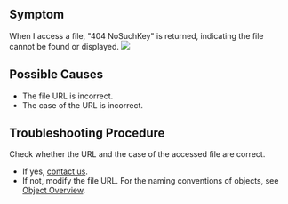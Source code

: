 ## Symptom

When I access a file, "404 NoSuchKey" is returned, indicating the file cannot be found or displayed.
![](https://main.qcloudimg.com/raw/0974c1635f7a0d9189008b4543b59d4e.png)

## Possible Causes

- The file URL is incorrect.
- The case of the URL is incorrect.

## Troubleshooting Procedure

Check whether the URL and the case of the accessed file are correct.
 - If yes, [contact us](https://intl.cloud.tencent.com/support).
 - If not, modify the file URL. For the naming conventions of objects, see [Object Overview](https://intl.cloud.tencent.com/document/product/436/13324).
